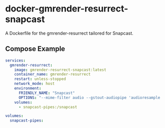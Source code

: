 # docker-gmrender-resurrect-snapcast
A Dockerfile for the gmrender-resurrect tailored for Snapcast.

## Compose Example
```yaml
services:
  gmrender-resurrect:
    image: gmrender-resurrect-snapcast:latest
    container_name: gmrender-resurrect
    restart: unless-stopped
    network_mode: host
    environment:
      FRIENDLY_NAME: "Snapcast"
      OPTIONS: "--mime-filter audio --gstout-audiopipe 'audioresample ! audioconvert ! audio/x-raw,rate=44100,format=S16LE,channels=2 ! filesink location=/snapcast/gmrender-resurrect'"
    volumes:
      - snapcast-pipes:/snapcast

volumes:
  snapcast-pipes:
```